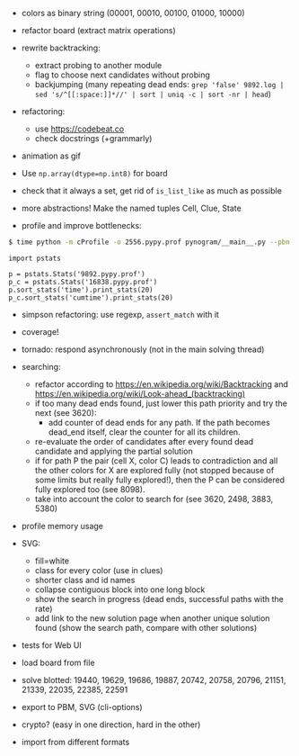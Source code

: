 - colors as binary string (00001, 00010, 00100, 01000, 10000)
- refactor board (extract matrix operations)


- rewrite backtracking:
  - extract probing to another module
  - flag to choose next candidates without probing
  - backjumping (many repeating dead ends: `grep 'false' 9892.log | sed 's/^[[:space:]]*//' | sort | uniq -c | sort -nr | head`)

- refactoring:
  - use https://codebeat.co
  - check docstrings (+grammarly)

- animation as gif

- Use `np.array(dtype=np.int8)` for board
- check that it always a set, get rid of `is_list_like` as much as possible
- more abstractions! Make the named tuples Cell, Clue, State

- profile and improve bottlenecks:

```bash
$ time python -m cProfile -o 2556.pypy.prof pynogram/__main__.py --pbn 2556 --draw-final
```

```
import pstats

p = pstats.Stats('9892.pypy.prof')
p_c = pstats.Stats('16838.pypy.prof')
p.sort_stats('time').print_stats(20)
p_c.sort_stats('cumtime').print_stats(20)
```

- simpson refactoring: use regexp, `assert_match` with it
- coverage!
- tornado: respond asynchronously (not in the main solving thread)

- searching:
  - refactor according to https://en.wikipedia.org/wiki/Backtracking and https://en.wikipedia.org/wiki/Look-ahead_(backtracking)
  - if too many dead ends found, just lower this path priority and try the next (see 3620):
    - add counter of dead ends for any path. If the path becomes dead_end itself,
    clear the counter for all its children.
  - re-evaluate the order of candidates after every found dead candidate and applying the partial solution
  - if for path P the pair (cell X, color C) leads to contradiction and all the other colors for X are explored fully (not stopped because of some limits but really fully explored!), then the P can be considered fully explored too (see 8098).
  - take into account the color to search for (see 3620, 2498, 3883, 5380)

- profile memory usage


- SVG:
  - fill=white
  - class for every color (use in clues)
  - shorter class and id names
  - collapse contiguous block into one long block
  - show the search in progress (dead ends, successful paths with the rate)
  - add link to the new solution page when another unique solution found
  (show the search path, compare with other solutions)

- tests for Web UI
- load board from file

- solve blotted:
  19440, 19629, 19686, 19887, 20742, 20758, 20796, 21151, 21339, 22035, 22385, 22591
- export to PBM, SVG (cli-options)
- crypto? (easy in one direction, hard in the other)
- import from different formats
